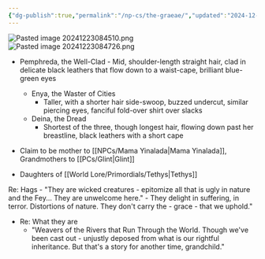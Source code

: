 ```yaml
---
{"dg-publish":true,"permalink":"/np-cs/the-graeae/","updated":"2024-12-23T09:47:34.051-05:00"}
---
```


![Pasted image 20241223084510.png](/img/user/Images/Pasted%20image%2020241223084510.png)
![Pasted image 20241223084726.png](/img/user/Images/Pasted%20image%2020241223084726.png)


- Pemphreda, the Well-Clad
		- Mid, shoulder-length straight hair, clad in delicate black leathers that flow down to a waist-cape, brilliant blue-green eyes
	- Enya, the Waster of Cities
		- Taller, with a shorter hair side-swoop, buzzed undercut, similar piercing eyes, fanciful fold-over shirt over slacks
	- Deina, the Dread
		- Shortest of the three, though longest hair, flowing down past her breastline, black leathers with a short cape

- Claim to be mother to [[NPCs/Mama Yinalada\|Mama Yinalada]], Grandmothers to [[PCs/Glint\|Glint]]
- Daughters of [[World Lore/Primordials/Tethys\|Tethys]]

Re: Hags
	- "They are wicked creatures - epitomize all that is ugly in nature and the Fey... They are unwelcome here."
	- They delight in suffering, in terror. Distortions of nature. They don't carry the - grace - that we uphold."
- Re: What they are
	- "Weavers of the Rivers that Run Through the World. Though we've been cast out - unjustly deposed from what is our rightful inheritance. But that's a story for another time, grandchild."
